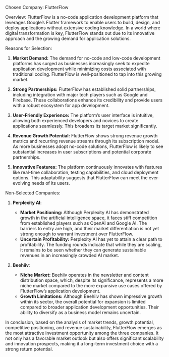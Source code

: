 Chosen Company: FlutterFlow

Overview:
FlutterFlow is a no-code application development platform that leverages Google’s Flutter framework to enable users to build, design, and deploy applications without extensive coding knowledge. In a world where digital transformation is key, FlutterFlow stands out due to its innovative approach and the growing demand for application solutions.

Reasons for Selection:

1. **Market Demand:**
   The demand for no-code and low-code development platforms has surged as businesses increasingly seek to expedite application development while minimizing costs associated with traditional coding. FlutterFlow is well-positioned to tap into this growing market.

2. **Strong Partnerships:**
   FlutterFlow has established solid partnerships, including integration with major tech players such as Google and Firebase. These collaborations enhance its credibility and provide users with a robust ecosystem for app development.

3. **User-Friendly Experience:**
   The platform’s user interface is intuitive, allowing both experienced developers and novices to create applications seamlessly. This broadens its target market significantly.

4. **Revenue Growth Potential:**
   FlutterFlow shows strong revenue growth metrics and recurring revenue streams through its subscription model. As more businesses adopt no-code solutions, FlutterFlow is likely to see substantial increases in user subscriptions and potential corporate partnerships.

5. **Innovative Features:**
   The platform continuously innovates with features like real-time collaboration, testing capabilities, and cloud deployment options. This adaptability suggests that FlutterFlow can meet the ever-evolving needs of its users.

Non-Selected Companies:

1. **Perplexity AI**:
   - **Market Positioning:** Although Perplexity AI has demonstrated growth in the artificial intelligence space, it faces stiff competition from established players such as OpenAI and Google AI. The barriers to entry are high, and their market differentiation is not yet strong enough to warrant investment over FlutterFlow.
   - **Uncertain Profitability:** Perplexity AI has yet to attain a clear path to profitability. The funding rounds indicate that while they are scaling, it remains to be seen whether they can generate sustainable revenues in an increasingly crowded AI market.

2. **Beehiiv**:
   - **Niche Market:** Beehiiv operates in the newsletter and content distribution space, which, despite its significance, represents a more niche market compared to the more expansive use cases offered by FlutterFlow’s application development. 
   - **Growth Limitations:** Although Beehiiv has shown impressive growth within its sector, the overall potential for expansion is limited compared to broader application development opportunities. Their ability to diversify as a business model remains uncertain.
   
In conclusion, based on the analysis of market trends, growth potential, competitive positioning, and revenue sustainability, FlutterFlow emerges as the most attractive investment opportunity among the three companies. It not only has a favorable market outlook but also offers significant scalability and innovation prospects, making it a long-term investment choice with a strong return potential.